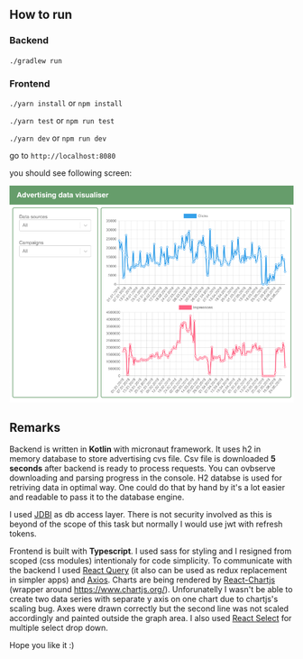 ## How to run

### Backend
`./gradlew run`

### Frontend
`./yarn install` or `npm install`

`./yarn test` or `npm run test`

`./yarn dev` or `npm run dev`

go to `http://localhost:8080`

you should see following screen:

![screenshot](./advertising-vis.png)

## Remarks

Backend is written in **Kotlin** with micronaut framework. It uses h2 in memory database to store advertising cvs file. Csv file is downloaded **5 seconds** after backend is ready to process requests. You can ovbserve downloading and parsing progress in the console. H2 databse is used for retriving data in optimal way. One could do that by hand by it's a lot easier and readable to pass it to the database engine.

I used [JDBI](https://jdbi.org/) as db access layer. There is not security involved as this is beyond of the scope of this task but normally I would use jwt with refresh tokens.

Frontend is built with **Typescript**. I used sass for styling and I resigned from scoped (css modules) intentionaly for code simplicity. To communicate with the backend I used [React Query](https://github.com/tannerlinsley/react-query) (it also can be used as redux replacement in simpler apps) and [Axios](https://github.com/axios/axios). Charts are being rendered by [React-Chartjs](https://github.com/jerairrest/react-chartjs-2) (wrapper around https://www.chartjs.org/). Unforunatelly I wasn't be able to create two data series with separate y axis on one chart due to chartjs's scaling bug. Axes were drawn correctly but the second line was not scaled accordingly and painted outside the graph area.
I also used [React Select](https://react-select.com/home) for multiple select drop down.

Hope you like it :)






